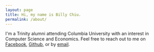 ```yaml
---
layout: page
title: Hi, my name is Billy Chiu.
permalink: /about/
---
```


I'm a Trinity alumni attending Columbia University with an interest in Computer Science and Economics. Feel free to reach out to me on [Facebook](https://www.facebook.com/therealchillyblue), [Github](https://github.com/WilliamChiu), or by [email](mailto:william@chilly.blue).

